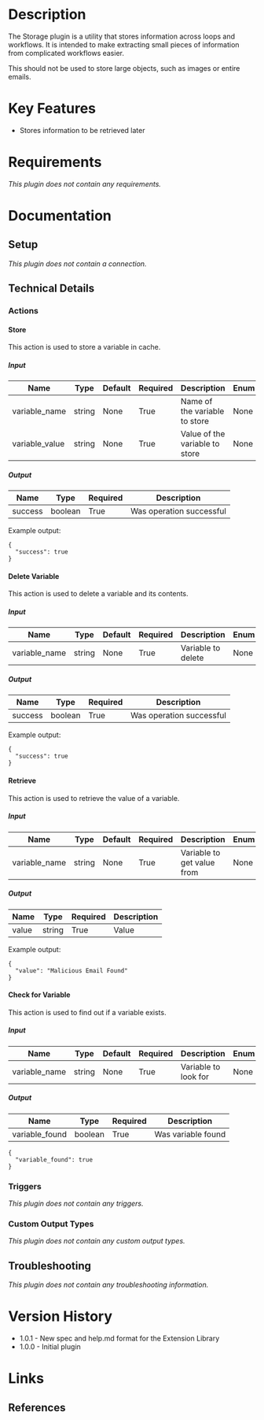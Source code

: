 # Description

The Storage plugin is a utility that stores information across loops and workflows. It is intended to make extracting small pieces of information from complicated workflows easier.

This should not be used to store large objects, such as images or entire emails.

# Key Features

* Stores information to be retrieved later

# Requirements

_This plugin does not contain any requirements._

# Documentation

## Setup

_This plugin does not contain a connection._

## Technical Details

### Actions

#### Store

This action is used to store a variable in cache.

##### Input

|Name|Type|Default|Required|Description|Enum|
|----|----|-------|--------|-----------|----|
|variable_name|string|None|True|Name of the variable to store|None|
|variable_value|string|None|True|Value of the variable to store|None|

##### Output

|Name|Type|Required|Description|
|----|----|--------|-----------|
|success|boolean|True|Was operation successful|

Example output:

```
{
  "success": true
}
```

#### Delete Variable

This action is used to delete a variable and its contents.

##### Input

|Name|Type|Default|Required|Description|Enum|
|----|----|-------|--------|-----------|----|
|variable_name|string|None|True|Variable to delete|None|

##### Output

|Name|Type|Required|Description|
|----|----|--------|-----------|
|success|boolean|True|Was operation successful|

Example output:

```
{
  "success": true
}
```

#### Retrieve

This action is used to retrieve the value of a variable.

##### Input

|Name|Type|Default|Required|Description|Enum|
|----|----|-------|--------|-----------|----|
|variable_name|string|None|True|Variable to get value from|None|

##### Output

|Name|Type|Required|Description|
|----|----|--------|-----------|
|value|string|True|Value|

Example output:

```
{
  "value": "Malicious Email Found"
}
```

#### Check for Variable

This action is used to find out if a variable exists.

##### Input

|Name|Type|Default|Required|Description|Enum|
|----|----|-------|--------|-----------|----|
|variable_name|string|None|True|Variable to look for|None|

##### Output

|Name|Type|Required|Description|
|----|----|--------|-----------|
|variable_found|boolean|True|Was variable found|

```
{
  "variable_found": true
}
```

### Triggers

_This plugin does not contain any triggers._

### Custom Output Types

_This plugin does not contain any custom output types._

## Troubleshooting

_This plugin does not contain any troubleshooting information._

# Version History

* 1.0.1 - New spec and help.md format for the Extension Library
* 1.0.0 - Initial plugin

# Links

## References



